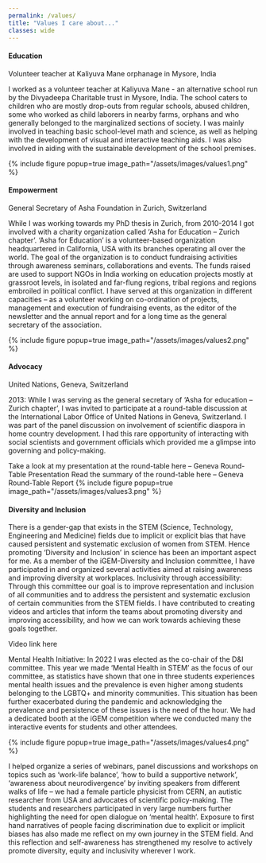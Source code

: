 ```yaml
---
permalink: /values/
title: "Values I care about..."
classes: wide
---
```


#### **Education**
Volunteer teacher at Kaliyuva Mane orphanage in Mysore, India 
<p align="left">I worked as a volunteer teacher at Kaliyuva Mane - an alternative school run by the Divyadeepa Charitable trust in Mysore, India. The school caters to children who are mostly drop-outs from regular schools, abused children, some who worked as child laborers in nearby farms, orphans and who generally belonged to the marginalized sections of society. I was mainly involved in teaching basic school-level math and science, as well as helping with the development of visual and interactive teaching aids. I was also involved in aiding with the sustainable development of the school premises.</p>
{% include figure popup=true image_path="/assets/images/values1.png" %}

#### **Empowerment**
General Secretary of Asha Foundation in Zurich, Switzerland
<p align="left">While I was working towards my PhD thesis in Zurich, from 2010-2014 I got involved with a charity organization called ‘Asha for Education – Zurich chapter’. ‘Asha for Education’ is a volunteer-based organization headquartered in California, USA with its branches operating all over the world. The goal of the organization is to conduct fundraising activities through awareness seminars, collaborations and events. The funds raised are used to support NGOs in India working on education projects mostly at grassroot levels, in isolated and far-flung regions, tribal regions and regions embroiled in political conflict. I have served at this organization in different capacities – as a volunteer working on co-ordination of projects, management and execution of fundraising events, as the editor of the newsletter and the annual report and for a long time as the general secretary of the association.</p>
{% include figure popup=true image_path="/assets/images/values2.png" %}

#### **Advocacy**
United Nations, Geneva, Switzerland
<p align="left">2013: While I was serving as the general secretary of ‘Asha for education – Zurich chapter’, I was invited to participate at a round-table discussion at the International Labor Office of United Nations in Geneva, Switzerland. I was part of the panel discussion on involvement of scientific diaspora in home country development. I had this rare opportunity of interacting with social scientists and government officials which provided me a glimpse into governing and policy-making.</p>
Take a look at my presentation at the round-table here – Geneva Round-Table Presentation
Read the summary of the round-table here – Geneva Round-Table Report
{% include figure popup=true image_path="/assets/images/values3.png" %}

#### **Diversity and Inclusion**
<p align="left">There is a gender-gap that exists in the STEM (Science, Technology, Engineering and Medicine) fields due to implicit or explicit bias that have caused persistent and systematic exclusion of women from STEM.  Hence promoting ‘Diversity and Inclusion’ in science has been an important aspect for me. As a member of the iGEM-Diversity and Inclusion committee, I have participated in and organized several activities aimed at raising awareness and improving diversity at workplaces.
Inclusivity through accessibility: Through this committee our goal is to improve representation and inclusion of all communities and to address the persistent and systematic exclusion of certain communities from the STEM fields. I have contributed to creating videos and articles that inform the teams about promoting diversity and improving accessibility, and how we can work towards achieving these goals together.</p>
Video link here

<p align="left">Mental Health Initiative: In 2022 I was elected as the co-chair of the D&I committee. This year we made ‘Mental Health in STEM’ as the focus of our committee, as statistics have shown that one in three students experiences mental health issues and the prevalence is even higher among students belonging to the LGBTQ+ and minority communities. This situation has been further exacerbated during the pandemic and acknowledging the prevalence and persistence of these issues is the need of the hour. We had a dedicated booth at the iGEM competition where we conducted many the interactive events for students and other attendees.</p>
{% include figure popup=true image_path="/assets/images/values4.png" %}

<p align="left">I helped organize a series of webinars, panel discussions and workshops on topics such as ‘work-life balance’, ‘how to build a supportive network’, ‘awareness about neurodivergence’ by inviting speakers from different walks of life – we had a female particle physicist from CERN, an autistic researcher from USA and advocates of scientific policy-making. 
The students and researchers participated in very large numbers further highlighting the need for open dialogue on ‘mental health’. Exposure to first hand narratives of people facing discrimination due to explicit or implicit biases has also made me reflect on my own journey in the STEM field. And this reflection and self-awareness has strengthened my resolve to actively promote diversity, equity and inclusivity wherever I work.</p>


